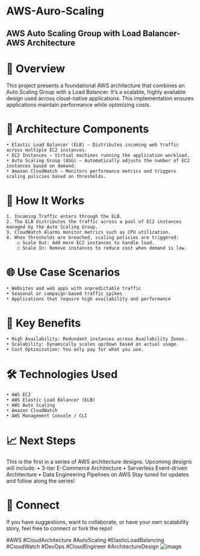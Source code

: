 # AWS-Auro-Scaling

## AWS Auto Scaling Group with Load Balancer-AWS Architecture
# 🚀 Overview
This project presents a foundational AWS architecture that combines an Auto Scaling Group with a Load Balancer. It’s a scalable, highly available design used across cloud-native applications. This implementation ensures applications maintain performance while optimizing costs.
# 🧱 Architecture Components
	• Elastic Load Balancer (ELB) – Distributes incoming web traffic across multiple EC2 instances.
	• EC2 Instances – Virtual machines running the application workload.
	• Auto Scaling Group (ASG) – Automatically adjusts the number of EC2 instances based on demand.
	• Amazon CloudWatch – Monitors performance metrics and triggers scaling policies based on thresholds.
# 🔄 How It Works
	1. Incoming Traffic enters through the ELB.
	2. The ELB distributes the traffic across a pool of EC2 instances managed by the Auto Scaling Group.
	3. CloudWatch Alarms monitor metrics such as CPU utilization.
	4. When thresholds are breached, scaling policies are triggered:
		○ Scale Out: Add more EC2 instances to handle load.
		○ Scale In: Remove instances to reduce cost when demand is low.
# 🌐 Use Case Scenarios
	• Websites and web apps with unpredictable traffic
	• Seasonal or campaign-based traffic spikes
	• Applications that require high availability and performance
# 📌 Key Benefits
	• High Availability: Redundant instances across Availability Zones.
	• Scalability: Dynamically scales up/down based on actual usage.
	• Cost Optimization: You only pay for what you use.
# 🛠️ Technologies Used
	• AWS EC2
	• AWS Elastic Load Balancer (ELB)
	• AWS Auto Scaling
	• Amazon CloudWatch
	• AWS Management Console / CLI
# 📈 Next Steps
This is the first in a series of AWS architecture designs. Upcoming designs will include:
	• 3-tier E-Commerce Architecture
	• Serverless Event-driven Architecture
	• Data Engineering Pipelines on AWS
Stay tuned for updates and follow along the series!
# 💬 Connect
If you have suggestions, want to collaborate, or have your own scalability story, feel free to connect or fork the repo!

#AWS #CloudArchitecture #AutoScaling #ElasticLoadBalancing #CloudWatch #DevOps #CloudEngineer #ArchitectureDesign
![image](https://github.com/user-attachments/assets/38e7066e-71ce-407e-abbf-620d72332aa4)
